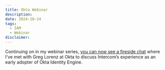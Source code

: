 ```yaml
---
title: Okta Webinar
description:
date: 2024-10-24
tags:
  - IAM
  - Webinar
disclaimer:
---
```


Continuing on in my webinar series, [you can now see a fireside chat](https://www.youtube.com/watch?v=ENoGzlxXjpQ) where I've met with Greg Lorenz at Okta to discuss Intercom’s experience as an early adopter of Okta Identity Engine.
